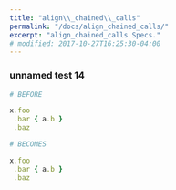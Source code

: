 ```yaml
---
title: "align\\_chained\\_calls"
permalink: "/docs/align_chained_calls/"
excerpt: "align_chained_calls Specs."
# modified: 2017-10-27T16:25:30-04:00
---
```

### unnamed test 14
```ruby
# BEFORE

x.foo
 .bar { a.b }
 .baz

```
```ruby
# BECOMES

x.foo
 .bar { a.b }
 .baz

```
